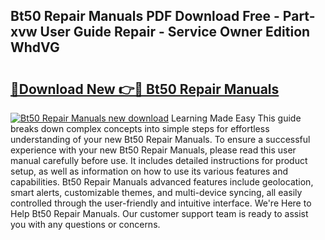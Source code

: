 ## Bt50 Repair Manuals PDF Download Free - Part-xvw User Guide Repair - Service Owner Edition WhdVG

# <h2><a href="http://bc4893.oget.top/?id=Bt50+Repair+Manuals">🔗Download New 👉🔴 Bt50 Repair Manuals</a></h2>

[![Bt50 Repair Manuals new download](https://i.imgur.com/5g1atiW.png)](http://bc4893.oget.top/?id=Bt50+Repair+Manuals)
Learning Made Easy This guide breaks down complex concepts into simple steps for effortless understanding of your new Bt50 Repair Manuals. To ensure a successful experience with your new Bt50 Repair Manuals, please read this user manual carefully before use. It includes detailed instructions for product setup, as well as information on how to use its various features and capabilities. Bt50 Repair Manuals advanced features include geolocation, smart alerts, customizable themes, and multi-device syncing, all easily controlled through the user-friendly and intuitive interface. We're Here to Help Bt50 Repair Manuals. Our customer support team is ready to assist you with any questions or concerns.
